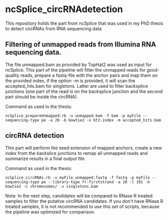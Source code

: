 # ncSplice_circRNAdetection
This repository holds the part from ncSplice that was used in my PhD thesis to detect circRNAs from RNA sequencing data

## Filtering of unmapped reads from Illumina RNA sequencing data.
The file unmapped.bam as provided by TopHat2 was used as input for ncSplice. This part of the pipeline will filter the 
unmapped reads for good-quality reads, prepare a fastq-file with the anchor pairs and map them on the provided index, if
the option -m is provided, it will scan the accepted_hits.bam for singletons. Latter are used to filter backsplice junctions
(one part of the read is on the backsplice junction and the second part should be inside the circRNA).

Command as used in the thesis:

`ncSplice_prepareUnmapped.rb -u unmapped.bam -f bam -p myFile --sequencing-type pe -a 20 -b bowtie2 -x bt2-index -m accepted_hits.bam`

## circRNA detection
This part will perform the seed extension of mapped anchors, create a new index from the backslice junctions to remap all unmapped reads
and summarize results in a final output file

Command as used in the thesis:

`ncSplice_circRNAs.rb -u myFile_unmapped.fastq -f fastq -p myFile --sequencing-type pe --library-type fr-firststrand -a 20 -l 101 -b bowtie2 -c chromosomes/ -s singletons.bam`

Note: In the next step, candidates will be compared to RNase R treated samples to filter the putative circRNA candidates. If you don't
have RNase R treated samples, it is not recommended to use this set of scripts, because the pipeline was optimized for comparison.

